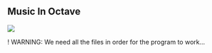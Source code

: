 Music In Octave
---

![](https://th.bing.com/th/id/OIP.zCjHBU0nqQHHeLfUS2Ml1wHaFj?pid=ImgDet&rs=1)

! WARNING: We need all the files in order for the program to work...
